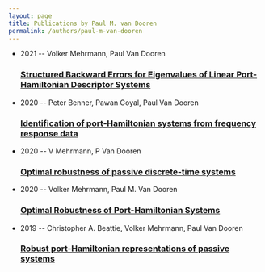 ```yaml
---
layout: page
title: Publications by Paul M. van Dooren
permalink: /authors/paul-m-van-dooren
---
```


<ul class="post-list">
<li><span class='post-meta'>2021 -- Volker Mehrmann, Paul Van Dooren</span><h3><a class='post-link' href="{{ site.baseurl }}/structured-backward-errors-for-eigenvalues-of-linear-port-hamiltonian-descriptor-systems">Structured Backward Errors for Eigenvalues of Linear Port-Hamiltonian Descriptor Systems</a></h3></li>
<li><span class='post-meta'>2020 -- Peter Benner, Pawan Goyal, Paul Van Dooren</span><h3><a class='post-link' href="{{ site.baseurl }}/identification-of-port-hamiltonian-systems-from-frequency-response-data">Identification of port-Hamiltonian systems from frequency response data</a></h3></li>
<li><span class='post-meta'>2020 -- V Mehrmann, P Van Dooren</span><h3><a class='post-link' href="{{ site.baseurl }}/optimal-robustness-of-passive-discrete-time-systems">Optimal robustness of passive discrete-time systems</a></h3></li>
<li><span class='post-meta'>2020 -- Volker Mehrmann, Paul M. Van Dooren</span><h3><a class='post-link' href="{{ site.baseurl }}/optimal-robustness-of-port-hamiltonian-systems">Optimal Robustness of Port-Hamiltonian Systems</a></h3></li>
<li><span class='post-meta'>2019 -- Christopher A. Beattie, Volker Mehrmann, Paul Van Dooren</span><h3><a class='post-link' href="{{ site.baseurl }}/robust-port-hamiltonian-representations-of-passive-systems">Robust port-Hamiltonian representations of passive systems</a></h3></li>

</ul>
